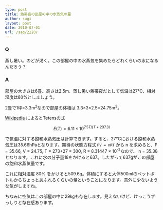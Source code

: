 ```yaml
---
type: post
title: 熱帯夜の部屋の中の水蒸気の量
author: sugi
layout: post
date: 2010-07-01
url: /saq/2220/
---
```

### Q

蒸し暑い。のどが渇く。この部屋の中の水蒸気を集めたらどれくらいの水になるんだろう？

### A

部屋の大きさは6畳、高さは2.5m、蒸し暑い熱帯夜だとして気温は27℃、相対湿度は80%としましょう。

2畳で1坪=3.3m<sup>2</sup>なので部屋の体積は 3.3×3×2.5=24.75m<sup>3</sup>。

<a href="http://ja.wikipedia.org/wiki/%E9%A3%BD%E5%92%8C%E6%B0%B4%E8%92%B8%E6%B0%97%E9%87%8F" onclick="_gaq.push(['_trackEvent', 'outbound-article', 'http://ja.wikipedia.org/wiki/%E9%A3%BD%E5%92%8C%E6%B0%B4%E8%92%B8%E6%B0%97%E9%87%8F', 'Wikipedia']);" >Wikipedia</a> によるとTetensの式

$$
E(T) = 6.11 × 10^{ 7.5T / (T+237.3) }
$$

で気温に対する飽和水蒸気圧は計算できます。すると、27℃における飽和水蒸気圧は35.66hPaとなります。期待の状態方程式 `PV = nRT` から n を求めると、P = 35.66, V = 24.75, T = 273+27 = 300, R = 8.31447 × 10<sup>-2</sup>なので、 n = 35.38 となります。これに水の分子量18をかけると637。したがって637gがこの部屋の飽和水蒸気量です。

これに相対湿度 80% をかけると509.6g。体積にすると大体500mlのペットボトルからちょっとあふれるくらいの量ということになります。意外に少ないような気がしますね。

ちなみに空気はこの部屋の中に29kgも存在します。見えないけど、けっこうずっしりと存在感あります。

